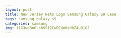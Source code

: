 ```yaml
---
layout: post
title: New Jersey Nets Logo Samsung Galaxy S9 Case
tags: samsung galaxy s9
categories: samsung
img: 11G3wd8oG-sh90i2CwDCUm8sHbZ4u01GJ
---
```

